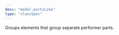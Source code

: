 ```yaml
---
desc: "model.partsLike"
type: "classSpec"
---
```


Groups elements that group separate performer parts.